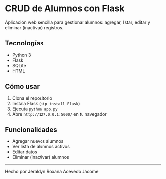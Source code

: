 # CRUD de Alumnos con Flask

Aplicación web sencilla para gestionar alumnos: agregar, listar, editar y eliminar (inactivar) registros.

## Tecnologías

- Python 3
- Flask
- SQLite
- HTML
  
## Cómo usar

1. Clona el repositorio  
2. Instala Flask (`pip install Flask`)  
3. Ejecuta `python app.py`  
4. Abre `http://127.0.0.1:5000/` en tu navegador

## Funcionalidades

- Agregar nuevos alumnos  
- Ver lista de alumnos activos  
- Editar datos  
- Eliminar (inactivar) alumnos  

---

Hecho por Jéraldyn Roxana Acevedo Jácome
